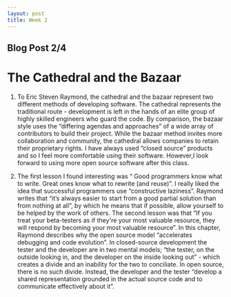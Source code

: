 ```yaml
---
layout: post
title: Week 2
---
```

## Blog Post 2/4 
# The Cathedral and the Bazaar

1. To Eric Steven Raymond, the cathedral and the bazaar represent two different methods of developing software. The cathedral represents the traditional route - development is left in the hands of an elite group of highly skilled engineers who guard the code. 
By comparison, the bazaar style  uses the “differing agendas and approaches” of a wide array of contributors to build their project. While the bazaar method invites more collaboration and community, the cathedral allows companies to retain their proprietary rights. I have always used “closed source”  products and so I feel more comfortable using  their software. However,I look forward to using more open source software after this class. 

2. The first lesson I found interesting was “ Good programmers know what to write. Great ones know what to rewrite (and reuse)”. I really liked the idea that successful programmers use “constructive laziness”. Raymond writes that “it’s always easier to start from a good partial solution than from nothing at all”, by which he means that if possible, allow yourself to be helped by the work of others. 
The second lesson was that “If you treat your beta-testers as if they're your most valuable resource, they will respond by becoming your most valuable resource”. In this chapter, Raymond describes why the open source model “accelerates debugging and code evolution”.  In closed-source development the tester and the developer are in two mental models; “the tester, on the outside looking in, and the developer on the inside looking out” - which creates a divide and an inability for the two to conciliate. In open source, there is no such divide. Instead, the developer and the tester “develop a shared representation grounded in the actual source code and to communicate effectively about it”. 
